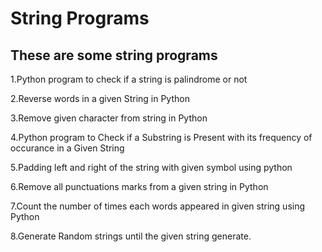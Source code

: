# String Programs

## These are some string programs

1.Python program to check if a string is palindrome or not

2.Reverse words in a given String in Python

3.Remove given character from string in Python

4.Python program to Check if a Substring is Present with its frequency of occurance in a Given String

5.Padding left and right of the string with given symbol using python

6.Remove all punctuations marks from a given string in Python

7.Count the number of times each words appeared in given string using Python

8.Generate Random strings until the given string generate.
